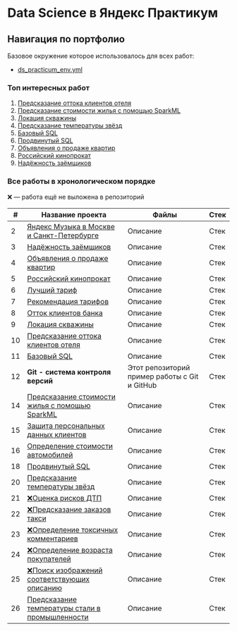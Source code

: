 <!--
- ❗ сделать в исходных местах отшлифованные версии работ затем поместить сюда
- ❗ потом этот список работ поместить в README
- ❗ написать когда выполнены работы
- ❗ сделать на двух языках

Для генерации таблиц использовался
https://www.tablesgenerator.com/html_tables

Спринт 1. НЕТ ПРОЕКТА
Спринт 3. НЕТ ПРОЕКТА
Спринт 4. НЕТ ПРОЕКТА
Спринт 19. НЕТ ПРОЕКТА
Спринт 30. НЕТ ПРОЕКТА (тоже самое что и 29 спринт)

Данные по вакансиям
https://easyoffer.ru/
-->
# Data Science в Яндекс Практикум<span id="beginning"></span>

## Навигация по портфолио

Базовое окружение которое использовалось для всех работ:
- [ds_practicum_env.yml](ds_practicum_env.yml)

### Топ интересных работ

1. [Предсказание оттока клиентов отеля](hotel_customers_outflow_prediction/README.ru.md)
4. [Предсказание стоимости жилья с помощью SparkML](spark_prediction_house_cost/README.ru.md)
5. [Локация скважины](wells_location/README.ru.md)
6. [Предсказание температуры звёзд](star_temperature_predict/README.ru.md)
7. [Базовый SQL](sql_basic/README.ru.md)
8. [Продвинутый SQL](sql_advanced/README.ru.md)
9. [Объявления о продаже квартир](apartment_sales_ads/README.ru.md)
10. [Российский кинопрокат](russian_film_distribution/README.ru.md)
11. [Надёжность заёмщиков](borrower_reliability/README.ru.md)

### Все работы в хронологическом порядке

❌ — работа ещё не выложена в репозиторий

<table>
<thead>
  <tr>
    <th>#</th>
    <th>Название проекта</th>
    <th>Файлы</th>
    <th>Стек</th>
  </tr>
</thead>
<tbody>
  <!-- <tr id="">
    <td>1</td>
    <td><a href="">Исследование по роботам</a></td>
    <td>Описание</td>
    <td>Стек</td>
    '- Тут можно но не обязательно сформировать ipynb-блокнот по теме "Основы Python и анализа данных"<br>- `bots_research`
  </tr> -->
  <tr id="comparing_music_between_cities">
    <td>2</td>
    <td><a href="comparing_music_between_cities/README.ru.md">Яндекс Музыка в Москве и Санкт-Петербурге</a></td>
    <td>Описание</td>
    <td>Стек</td>
    <!--
    - `comparing_music_between_cities.ipynb`<br>- `comparing_music_between_cities.csv`
    -->
  </tr>
  <tr id="borrower_reliability">
    <td>3</td>
    <td><a href="borrower_reliability/README.ru.md">Надёжность заёмщиков</a></td>
    <td>Описание</td>
    <td>Стек</td>
    <!--⭐
    - `borrower_reliability.ipynb`<br>- `data.csv` ← переименовать в `borrower_reliability.csv`
    -->
  </tr>
  <tr id="apartment_sales_ads">
    <td>4</td>
    <td><a href="apartment_sales_ads/README.ru.md">Объявления о продаже квартир</a></td>
    <td>Описание</td>
    <td>Стек</td>
    <!--⭐
    - `apartment_sales_ads.ipynb`<br>- `real_estate_data.csv` переименовать в `apartment_sales_ads.csv`
    -->
  </tr>
  <tr id="russian_film_distribution">
    <td>5</td>
    <td><a href="russian_film_distribution/README.ru.md">Российский кинопрокат</a></td>
    <td>Описание</td>
    <td>Стек</td>
    <!--⭐
    - `russian_film_distribution.ipynb`<br>- `mkrf_movies.csv`<br>- `mkrf_shows.csv`
    -->
  </tr>
  <tr id="best_tariff">
    <td>6</td>
    <td><a href="best_tariff/README.ru.md">Лучший тариф</a></td>
    <td>Описание</td>
    <td>Стек</td>
  </tr>
    <!--
    - `best_tariff.ipynb`<br>- `calls.csv`<br>- `internet.csv`<br>- `messages.csv`<br>- `tariffs.csv`<br>- `users.csv`
    -->
  <tr id="tariff_recommendation">
    <td>7</td>
    <td><a href="tariff_recommendation/README.ru.md">Рекомендация тарифов</a></td>
    <td>Описание</td>
    <td>Стек</td>
  </tr>
    <!--
    - `tariff_recommendation.ipynb`<br>- `users_behavior.csv`
    -->
  <tr id="bank_customers_outflow">
    <td>8</td>
    <td><a href="bank_customers_outflow/README.ru.md">Отток клиентов банка</a></td>
    <td>Описание</td>
    <td>Стек</td>
    <!--❓ может добавить к избранным
    - `bank_customers_outflow.ipynb`
    - `churn.csv`
    -->
  </tr>
  <tr id="wells_location">
    <td>9</td>
    <td><a href="wells_location/README.ru.md">Локация скважины</a></td>
    <td>Описание</td>
    <td>Стек</td>
    <!--⭐
    - `wells_location.ipynb`
    - `geo_data_0.csv`
    - `geo_data_1.csv`
    - `geo_data_2.csv`
    -->
  </tr>
  <tr id="hotel_customers_outflow_prediction">
    <td>10</td>
    <td><a href="hotel_customers_outflow_prediction/README.ru.md">Предсказание оттока клиентов отеля</a></td>
    <td>Описание</td>
    <td>Стек</td>
    <!--
    Спринт 14⭐💯1️⃣
    - `hotel_customers_outflow_prediction.ipynb`
    - `hotel_train.csv`
    - `hotel_test.csv`
    -->
  </tr>
  <tr id="sql_basic">
    <td>11</td>
    <td><a href="sql_basic/README.ru.md">Базовый SQL</a></td>
    <td>Описание</td>
    <td>Стек</td>
    <!--
    - `sql_basic.md`
    -->
  </tr>
  <tr id="git">
    <td>12</td>
    <td><b>Git - система контроля версий</b></td>
    <td>Этот репозиторий пример работы с Git и GitHub</td>
    <td>Стек</td>
    <!-- Можно показать владение в разных ситуациях через mermaid схемы Git для каких нибудь самых частых сценариев -->
  </tr>
  <!-- <tr id="">
    <td>13</td>
    <td><a href="">Предсказание плотности микробизнесов (мастерская)</a></td>
    <td>- `godaddy_microbusiness_density_forecasting.ipynb`<br>- `train.csv` ← Переименовать<br>- `test.csv` ← Переименовать<br>- `sample_submission.csv` ← Переименовать<br>- `census_starter.csv` ← Переименовать</td>
  </tr> -->
  <tr id="spark_prediction_house_cost">
    <td>14</td>
    <td><a href="spark_prediction_house_cost/README.ru.md">Предсказание стоимости жилья с помощью SparkML</a></td>
    <td>Описание</td>
    <td>Стек</td>
    <!--⭐
    - `spark_prediction_house_cost.ipynb`<br>- Датасет удалённый
    -->
  </tr>
  <tr id="clients_personal_data_protection">
    <td>15</td>
    <td><a href="clients_personal_data_protection/README.ru.md">Защита персональных данных клиентов</a></td>
    <td>Описание</td>
    <td>Стек</td>
    <!--❓ может добавить к избранным
    - `clients_personal_data_protection.ipynb`<br>- `insurance.csv`
    -->
  </tr>
  <tr id="cars_cost_prediction">
    <td>16</td>
    <td><a href="cars_cost_prediction/README.ru.md">Определение стоимости автомобилей</a></td>
    <td>Описание</td>
    <td>Стек</td>
    <!--
    - `cars_cost_prediction.ipynb`<br>- `autos.csv`
    -->
  </tr>
  <!-- <tr id="">
    <td>17</td>
    <td><a href="">Определение сложности английского в фильме (мастерская 2)</a></td>
    <td>- `english_movies_complexity_score.ipynb`<br>- `movies.csv`<br>- все сопутствующие материалы вроде фалов субтитров</td>
  </tr> -->
  <tr id="sql_advanced">
    <td>18</td>
    <td><a href="sql_advanced/README.ru.md">Продвинутый SQL</a></td>
    <td>Описание</td>
    <td>Стек</td>
    <!--
    - `sql_advanced.ipynb`<br>- подключение к БД в переменные окружения что бы их не было в репозитории
    -->
  </tr>
  <!-- <tr id="">
    <td>19</td>
    <td><a href="">Практика SQL (дополнительный спринт)</a></td>
    <td></td>
  </tr> -->
  <tr id="star_temperature_predict">
    <td>20</td>
    <td><a href="star_temperature_predict/README.ru.md">Предсказание температуры звёзд</a></td>
    <td>Описание</td>
    <td>Стек</td>
    <!--⭐💯2️⃣
    - `star_temperature_predict.ipynb`<br>- `6_class.csv` ← переименовать в `star_temperature.csv`
    -->
  </tr>
  <tr id="car_accident_risks">
    <td>21</td>
    <td><a href="car_accident_risks/README.ru.md">❌Оценка рисков ДТП</a></td>
    <td>Описание</td>
    <td>Стек</td>
    <!--⭐
    - `car_accident_risks.ipynb`<br>- вынести внешнее подключение в переменных окружения `.env`
    -->
  </tr>
  <tr id="taxi_orders_prediction">
    <td>22</td>
    <td><a href="taxi_orders_prediction/README.ru.md">❌Предсказание заказов такси</a></td>
    <td>Описание</td>
    <td>Стек</td>
    <!--⭐
    - `taxi_orders_prediction.ipynb`
    - `taxi.csv`
    -->
  </tr>
  <tr id="toxic_comments_detection">
    <td>23</td>
    <td><a href="toxic_comments_detection/README.ru.md">❌Определение токсичных комментариев</a></td>
    <td>Описание</td>
    <td>Стек</td>
    <!--
    - `toxic_comments_detection.ipynb`
    - `toxic_comments.csv`
    -->
  </tr>
  <tr id="age_prediction_cv">
    <td>24</td>
    <td><a href="age_prediction_cv/README.ru.md">❌Определение возраста покупателей</a></td>
    <td>Описание</td>
    <td>Стек</td>
    <!--
    - `age_prediction_cv.ipynb`
    - Данные взяты с сайта [ChaLearn Looking at People](http://chalearnlap.cvc.uab.es/dataset/26/description/)
    - `labels.csv`
    - папка с изображениями
    -->
  </tr>
  <tr id="joint_image_text_based_retrieval">
    <td>25</td>
    <td><a href="joint_image_text_based_retrieval/README.ru.md">❌Поиск изображений соответствующих описанию</a></td>
    <td>Описание</td>
    <td>Стек</td>
    <!--⭐💯3️⃣
    - `joint_image_text_based_retrieval.ipynb`<br>- Папка `data`
    -->
  </tr>
  <tr id="steel_temperature_prediction">
    <td>26</td>
    <td><a href="steel_temperature_prediction/README.ru.md">Предсказание температуры стали в промышленности</a></td>
    <td>Описание</td>
    <td>Стек</td>
    <!--
    - `steel_temperature_prediction.ipynb`
    - вынести внешнее подключение в переменных окружения `.env`
    -->
  </tr>
  <!-- <tr id="">
    <td>27</td>
    <td><a href="">Диагностика базовой математики (дополнительный спринт)</a></td>
    <td></td>
  </tr> -->
</tbody>
</table>